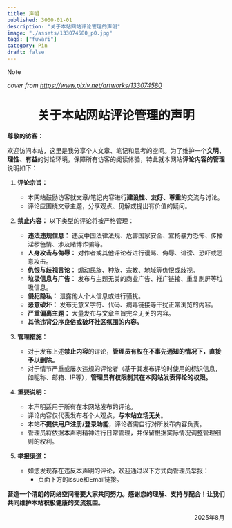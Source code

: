 ```yaml
---
title: 声明
published: 3000-01-01
description: "关于本站网站评论管理的声明"
image: "./assets/133074580_p0.jpg"
tags: ["fuwari"]
category: Pin
draft: false
---
```

> [!NOTE]
> _cover from https://www.pixiv.net/artworks/133074580_

<h1 style="text-align:center">关于本站网站评论管理的声明</h1>

**尊敬的访客：**

欢迎访问本站，这里是我分享个人文章、笔记和思考的空间。为了维护一个**文明、理性、有益**的讨论环境，保障所有访客的阅读体验，特此就本网站**评论内容的管理**说明如下：

1.  **评论宗旨：**
    *   本网站鼓励访客就文章/笔记内容进行**建设性、友好、尊重**的交流与讨论。
    *   评论应围绕文章主题，分享观点、见解或提出有价值的疑问。

2.  **禁止内容：** 以下类型的评论将被严格管理：
    *   **违法违规信息：** 违反中国法律法规、危害国家安全、宣扬暴力恐怖、传播淫秽色情、涉及赌博诈骗等。
    *   **人身攻击与侮辱：** 对作者或其他评论者进行谩骂、侮辱、诽谤、恐吓或恶意攻击。
    *   **仇恨与歧视言论：** 煽动民族、种族、宗教、地域等仇恨或歧视。
    *   **垃圾信息与广告：** 发布与主题无关的商业广告、推广链接、重复刷屏等垃圾信息。
    *   **侵犯隐私：** 泄露他人个人信息或进行骚扰。
    *   **恶意破坏：** 发布无意义字符、代码、病毒链接等干扰正常浏览的内容。
    *   **严重偏离主题：** 大量发布与文章主旨完全无关的内容。
    *   **其他违背公序良俗或破坏社区氛围的内容。**

3.  **管理措施：**
    *   对于发布上述**禁止内容**的评论，**管理员有权在不事先通知的情况下，直接予以删除。**
    *   对于情节严重或屡次违规的评论者（基于其发布评论时使用的标识信息，如昵称、邮箱、IP等），**管理员有权限制其在本网站发表评论的权限。**

4.  **重要说明：**
    *   本声明适用于所有在本网站发布的评论。
    *   评论内容仅代表发布者个人观点，**与本站立场无关**。
    *   本站**不提供用户注册/登录功能**，评论者需自行对所发布内容负责。
    *   管理员将依据本声明精神进行日常管理，并保留根据实际情况调整管理细则的权利。

5.  **举报渠道：**
    *   如您发现存在违反本声明的评论，欢迎通过以下方式向管理员举报：
        *   页面下方的issue和Email链接。


**营造一个清朗的网络空间需要大家共同努力。感谢您的理解、支持与配合！让我们共同维护本站积极健康的交流氛围。**

<div style="text-align:right;">2025年8月</div>